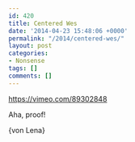```yaml
---
id: 420
title: Centered Wes
date: '2014-04-23 15:48:06 +0000'
permalink: "/2014/centered-wes/"
layout: post
categories:
- Nonsense
tags: []
comments: []
---
```

<https://vimeo.com/89302848>

Aha, proof!

{von Lena}